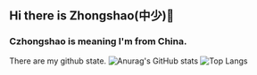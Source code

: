 ## Hi there is Zhongshao(中少)👋
### Czhongshao is meaning I'm from China.
<!--
**Czhongshao/Czhongshao** is a ✨ _special_ ✨ repository because its `README.md` (this file) appears on your GitHub profile.

Here are some ideas to get you started:

- 🔭 I’m currently working on ...
- 🌱 I’m currently learning ...
- 👯 I’m looking to collaborate on ...
- 🤔 I’m looking for help with ...
- 💬 Ask me about ...
- 📫 How to reach me: ...
- 😄 Pronouns: ...
- ⚡ Fun fact: ...
-->
There are my github state.
![Anurag's GitHub stats](https://github-readme-stats.vercel.app/api?username=Czhongshao) ![Top Langs](https://github-readme-stats.vercel.app/api/top-langs/?username=anuraghazra)
